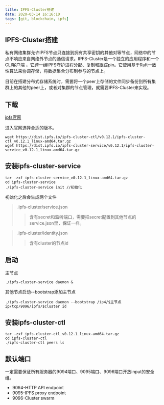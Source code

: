 ```yaml
---
title: IPFS-Cluster搭建
date: 2020-03-14 16:16:10
tags: [git, blockchain, ipfs]
---
```


## IPFS-Cluster搭建

私有网络集群允许IPFS节点只连接到拥有共享密钥的其他对等节点，网络中的节点不响应来自网络外节点的通信请求。IPFS-Cluster是一个独立的应用程序和一个CLI客户端 ，它跨一组IPFS守护进程分配、复制和跟踪pin。它使用基于Raft一致性算法来协调存储，将数据集合分布到参与的节点上。

目前在搭建分布式存储系统时，需要将一个peer上存储的文件同步备份到所有集群上的其他的peer上，或者对集群的节点管理，就需要IPFS-Cluster来实现。

## 下载

[ipfs官网](https://dist.ipfs.io/#go-ipfs)

进入官网选择合适的版本。

```shell
wget https://dist.ipfs.io/ipfs-cluster-ctl/v0.12.1/ipfs-cluster-ctl_v0.12.1_linux-amd64.tar.gz
wget https://dist.ipfs.io/ipfs-cluster-service/v0.12.1/ipfs-cluster-service_v0.12.1_linux-amd64.tar.gz
```



## 安装ipfs-cluster-service

```shell
tar -zxf ipfs-cluster-service_v0.12.1_linux-amd64.tar.gz
cd ipfs-cluster-service
./ipfs-cluster-service init //初始化
```

初始化之后会生成两个文件 

> .ipfs-cluster/service.json
>
> > 含有secret和监听端口，需要把secret配置到其他节点的service.json里，保证一样。

> .ipfs-cluster/identity.json
>
> > 含有cluster的节点id



## 启动

主节点

```shell
./ipfs-cluster-service daemon &
```

其他节点启动--bootstrap添加主节点

```shell
./ipfs-cluster-service daemon --bootstrap /ip4/$主节点ip/tcp/9096/ipfs/$cluster id
```



## 安装ipfs-cluster-ctl

```shell
tar -zxf ipfs-cluster-ctl_v0.12.1_linux-amd64.tar.gz
cd ipfs-cluster-ctl
./ipfs-cluster-ctl peers ls
```



## 默认端口

一定需要保证所有服务器的9094端口、9095端口、9096端口开放input的安全组。

* 9094-HTTP API endpoint
* 9095-IPFS proxy endpoint
* 9096-Cluster swarm